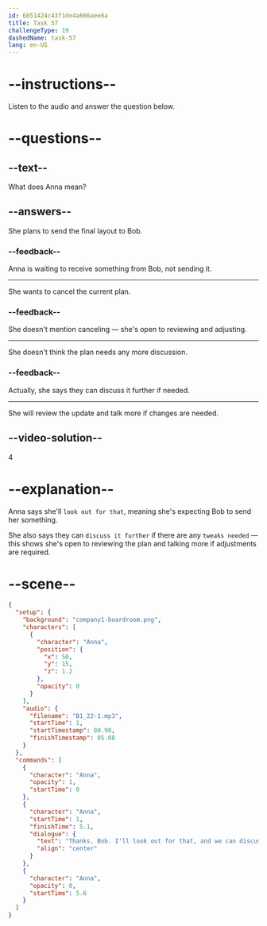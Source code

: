 ```yaml
---
id: 6851424c43f1de4a666aee6a
title: Task 57
challengeType: 19
dashedName: task-57
lang: en-US
---
```


<!-- (Audio) Anna: Thanks, Bob. I'll look out for that and we can discuss it further if there are any tweaks needed. -->

# --instructions--

Listen to the audio and answer the question below.

# --questions--

## --text--

What does Anna mean?

## --answers--

She plans to send the final layout to Bob.

### --feedback--

Anna is waiting to receive something from Bob, not sending it.

---

She wants to cancel the current plan.

### --feedback--

She doesn't mention canceling — she's open to reviewing and adjusting.

---

She doesn't think the plan needs any more discussion.

### --feedback--

Actually, she says they can discuss it further if needed.

---

She will review the update and talk more if changes are needed.

## --video-solution--

4

# --explanation--

Anna says she'll `look out for that`, meaning she's expecting Bob to send her something.

She also says they can `discuss it further` if there are any `tweaks needed` — this shows she's open to reviewing the plan and talking more if adjustments are required.

# --scene--

```json
{
  "setup": {
    "background": "company1-boardroom.png",
    "characters": [
      {
        "character": "Anna",
        "position": {
          "x": 50,
          "y": 15,
          "z": 1.2
        },
        "opacity": 0
      }
    ],
    "audio": {
      "filename": "B1_22-1.mp3",
      "startTime": 1,
      "startTimestamp": 80.98,
      "finishTimestamp": 85.08
    }
  },
  "commands": [
    {
      "character": "Anna",
      "opacity": 1,
      "startTime": 0
    },
    {
      "character": "Anna",
      "startTime": 1,
      "finishTime": 5.1,
      "dialogue": {
        "text": "Thanks, Bob. I'll look out for that, and we can discuss it further if there are any tweaks needed.",
        "align": "center"
      }
    },
    {
      "character": "Anna",
      "opacity": 0,
      "startTime": 5.6
    }
  ]
}
```
